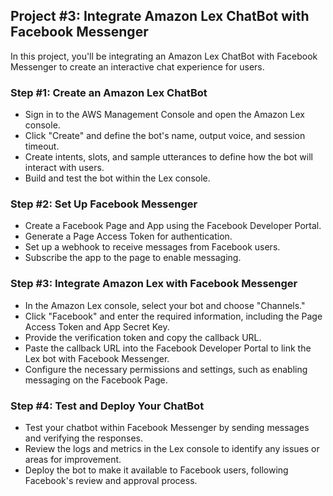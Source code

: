 ## Project #3: Integrate Amazon Lex ChatBot with Facebook Messenger 

In this project, you'll be integrating an Amazon Lex ChatBot with Facebook Messenger to create an interactive chat experience for users.

### Step #1: Create an Amazon Lex ChatBot
- Sign in to the AWS Management Console and open the Amazon Lex console.
- Click "Create" and define the bot's name, output voice, and session timeout.
- Create intents, slots, and sample utterances to define how the bot will interact with users.
- Build and test the bot within the Lex console.

### Step #2: Set Up Facebook Messenger
- Create a Facebook Page and App using the Facebook Developer Portal.
- Generate a Page Access Token for authentication.
- Set up a webhook to receive messages from Facebook users.
- Subscribe the app to the page to enable messaging.

### Step #3: Integrate Amazon Lex with Facebook Messenger
- In the Amazon Lex console, select your bot and choose "Channels."
- Click "Facebook" and enter the required information, including the Page Access Token and App Secret Key.
- Provide the verification token and copy the callback URL.
- Paste the callback URL into the Facebook Developer Portal to link the Lex bot with Facebook Messenger.
- Configure the necessary permissions and settings, such as enabling messaging on the Facebook Page.

### Step #4: Test and Deploy Your ChatBot
- Test your chatbot within Facebook Messenger by sending messages and verifying the responses.
- Review the logs and metrics in the Lex console to identify any issues or areas for improvement.
- Deploy the bot to make it available to Facebook users, following Facebook's review and approval process.
